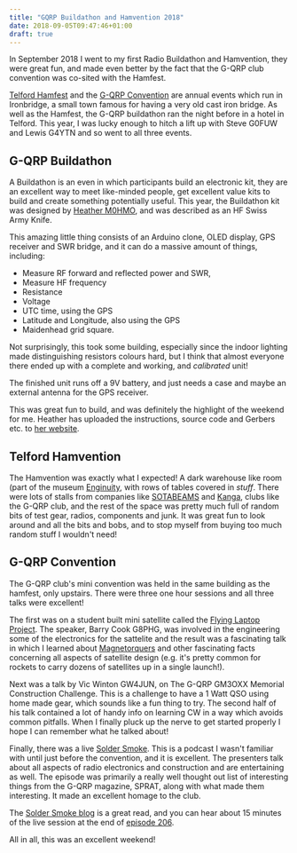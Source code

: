 ```yaml
---
title: "GQRP Buildathon and Hamvention 2018"
date: 2018-09-05T09:47:46+01:00
draft: true
---
```


In September 2018 I went to my first Radio Buildathon and Hamvention, they were
great fun, and made even better by the fact that the G-QRP club convention was
co-sited with the Hamfest.

[Telford Hamfest](http://www.telfordhamfest.org.uk/) and the [G-QRP Convention](http://www.gqrp.com/convention.htm)
are annual events which run in Ironbridge, a small town famous for having a very old cast iron bridge. 
As well as the Hamfest, the G-QRP buildathon ran the night before in a hotel in Telford.
This year, I was lucky enough to hitch a lift up with Steve G0FUW and Lewis
G4YTN and so went to all three events. 

## G-QRP Buildathon

A Buildathon is an even in which participants build an electronic kit, they are
an excellent way to meet like-minded people, get excellent value kits to build
and create something potentially useful.  This year, the Buildathon kit was
designed by [Heather M0HMO](http://www.myorangedragon.com/), and was described
as an HF Swiss Army Knife. 

This amazing little thing consists of an Arduino clone, OLED display, GPS receiver and
SWR bridge, and it can do a massive amount of things, including:

* Measure RF forward and reflected power and SWR,
* Measure HF frequency
* Resistance
* Voltage
* UTC time, using the GPS
* Latitude and Longitude, also using the GPS
* Maidenhead grid square.

Not surprisingly, this took some building, especially since the indoor lighting
made distinguishing resistors colours hard, but I think that almost everyone
there ended up with a complete and working, and _calibrated_ unit!

The finished unit runs off a 9V battery, and just needs a case and maybe an
external antenna for the GPS receiver. 

This was great fun to build, and was definitely the highlight of the weekend
for me. Heather has uploaded the instructions, source code and Gerbers etc. to
[her website](http://myorangedragon.com/radio/hfswissarmyknife.html).

## Telford Hamvention 

The Hamvention was exactly what I expected! A dark warehouse like room (part of
the museum [Enginuity](https://www.ironbridge.org.uk/explore/enginuity/), with 
rows of tables covered in _stuff_. There were lots of stalls from companies like 
[SOTABEAMS](https://www.sotabeams.co.uk/) and
[Kanga](https://www.kanga-products.co.uk/), clubs like the G-QRP club, and the
rest of the space was pretty much full of random bits of test gear, radios,
components and junk. It was great fun to look around and all the bits and bobs,
and to stop myself from buying too much random stuff I wouldn't need!

## G-QRP Convention

The G-QRP club's mini convention was held in the same building as the hamfest,
only upstairs. There were three one hour sessions and all three talks were excellent!

The first was on a student built mini satellite called the [Flying Laptop
Project](https://directory.eoportal.org/web/eoportal/satellite-missions/f/flying-laptop).
The speaker, Barry Cook G8PHG, was involved in the engineering some of the
electronics for the sattelite and the result was a fascinating talk in which I learned about 
[Magnetorquers](https://en.wikipedia.org/wiki/Magnetorquer) and other
fascinating facts concerning all aspects of satellite design (e.g. it's pretty
common for rockets to carry dozens of satellites up in a single launch!). 

Next was a talk by Vic Winton GW4JUN, on The G-QRP GM3OXX Memorial Construction Challenge. 
This is a challenge to have a 1 Watt QSO using home made gear, which sounds like a fun thing to try. 
The second half of his talk contained a lot of handy info on learning CW in a
way which avoids common pitfalls. When I finally pluck up the nerve to get
started properly I hope I can remember what he talked about!

Finally, there was a live [Solder Smoke](http://www.soldersmoke.com/). This is
a podcast I wasn't familiar with until just before the convention, and it is
excellent. The presenters talk about all aspects of radio electronics and construction
and are entertaining as well. The episode was primarily a really well thought
out list of interesting things from the G-QRP magazine, SPRAT, along with what
made them interesting. It made an excellent homage to the club. 

The [Solder Smoke blog](http://soldersmoke.blogspot.com/) is a great read, and
you can hear about 15 minutes of the live session at the end of [episode
206](http://www.soldersmoke.com/soldersmoke206.mp3).

All in all, this was an excellent weekend!
